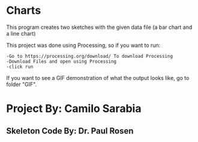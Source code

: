 # Charts
This program creates two sketches with the given data file (a bar chart and a line chart)

This project was done using Processing, so if you want to run:

    -Go to https://processing.org/download/ To download Processing
    -Download Files and open using Processing
    -click run

If you want to see a GIF demonstration of what the output looks like, go to folder "GIF".

# Project By: Camilo Sarabia
## Skeleton Code By: Dr. Paul Rosen


